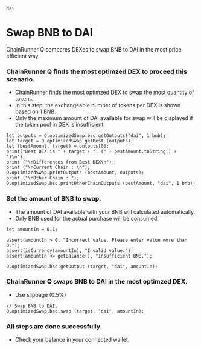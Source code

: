 ```meta-Currency
dai
```

# Swap BNB to DAI

ChainRunner Q compares DEXes to swap BNB to DAI in the most price efficient way.

### ChainRunner Q finds the most optimzed DEX to proceed this scenario.

- ChainRunner finds the most optimzed DEX to swap the most quantity of tokens.
- In this step, the exchangeable number of tokens per DEX is shown based on 1 BNB.
- Only the maximum amount of DAI available for swap will be displayed if the token pool in DEX is insufficient.

```output-Dynamic
let outputs = Q.optimizedSwap.bsc.getOutputs("dai", 1 bnb);
let target = Q.optimizedSwap.getBest (outputs);
let (bestAmount, target) = outputs[0];
print("Best DEX is " + target + ". (" + bestAmount.toString() + ")\n");
print ("\nDifferences from Best DEX\n");
print ("\nCurrent Chain : \n");
Q.optimizedSwap.printOutputs (bestAmount, outputs);
print ("\nOther Chain : ");
Q.optimizedSwap.bsc.printOtherChainOutputs (bestAmount, "dai", 1 bnb);
```

### Set the amount of BNB to swap.

- The amount of DAI available with your BNB will calculated automatically.
- Only BNB used for the actual purchase will be consumed.

```input-Dynamic BNB
let amountIn = 0.1;
```

```input-Verify
assert(amountIn > 0, "Incorrect value. Please enter value more than 0.");
assert(isCurrency(amountIn), "Invalid value.");
assert(amountIn <= getBalance(), "Insufficient BNB.");
```

```output-Dynamic DAI
Q.optimizedSwap.bsc.getOutput (target, "dai", amountIn);
```

### ChainRunner Q swaps BNB to DAI in the most optimzed DEX.

- Use slippage (0.5%)

```taster
// Swap BNB to DAI.
Q.optimizedSwap.bsc.swap (target, "dai", amountIn);
```

### All steps are done successfully.

- Check your balance in your connected wallet.
